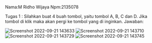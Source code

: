 Nama:M Ridho Wijaya
Npm:2135078

Tugas 1 : Silahkan buat 4 buah tombol, yaitu tombol A, B, C dan D. Jika tombol di klik maka akan pergi ke tombol yang di inginkan.
Jawaban:


![Screenshot 2022-09-21 143633](https://user-images.githubusercontent.com/100114195/191444966-189218db-3330-43ee-a2fc-767e512886dd.jpg)
![Screenshot 2022-09-21 143710](https://user-images.githubusercontent.com/100114195/191445005-93d02020-f970-4dbd-92a3-babb40ea0cdd.jpg)
![Screenshot 2022-09-21 143729](https://user-images.githubusercontent.com/100114195/191445027-bd87f6b5-d9dc-4c4d-aadd-eedd58124c3a.jpg)
![Screenshot 2022-09-21 143745](https://user-images.githubusercontent.com/100114195/191445070-76fd997b-d3d4-4fb6-84b3-6a12b969f91b.jpg)
